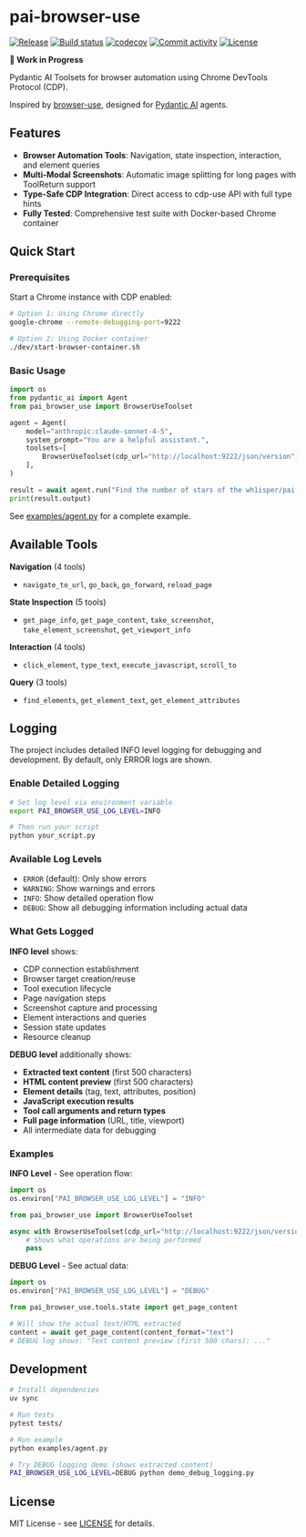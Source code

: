 # pai-browser-use

[![Release](https://img.shields.io/github/v/release/wh1isper/pai-browser-use)](https://img.shields.io/github/v/release/wh1isper/pai-browser-use)
[![Build status](https://img.shields.io/github/actions/workflow/status/wh1isper/pai-browser-use/main.yml?branch=main)](https://github.com/wh1isper/pai-browser-use/actions/workflows/main.yml?query=branch%3Amain)
[![codecov](https://codecov.io/gh/wh1isper/pai-browser-use/branch/main/graph/badge.svg)](https://codecov.io/gh/wh1isper/pai-browser-use)
[![Commit activity](https://img.shields.io/github/commit-activity/m/wh1isper/pai-browser-use)](https://img.shields.io/github/commit-activity/m/wh1isper/pai-browser-use)
[![License](https://img.shields.io/github/license/wh1isper/pai-browser-use)](https://img.shields.io/github/license/wh1isper/pai-browser-use)

**🚧 Work in Progress**

Pydantic AI Toolsets for browser automation using Chrome DevTools Protocol (CDP).

Inspired by [browser-use](https://github.com/browser-use/browser-use), designed for [Pydantic AI](https://ai.pydantic.dev/) agents.

## Features

- **Browser Automation Tools**: Navigation, state inspection, interaction, and element queries
- **Multi-Modal Screenshots**: Automatic image splitting for long pages with ToolReturn support
- **Type-Safe CDP Integration**: Direct access to cdp-use API with full type hints
- **Fully Tested**: Comprehensive test suite with Docker-based Chrome container

## Quick Start

### Prerequisites

Start a Chrome instance with CDP enabled:

```bash
# Option 1: Using Chrome directly
google-chrome --remote-debugging-port=9222

# Option 2: Using Docker container
./dev/start-browser-container.sh
```

### Basic Usage

```python
import os
from pydantic_ai import Agent
from pai_browser_use import BrowserUseToolset

agent = Agent(
    model="anthropic:claude-sonnet-4-5",
    system_prompt="You are a helpful assistant.",
    toolsets=[
        BrowserUseToolset(cdp_url="http://localhost:9222/json/version"),
    ],
)

result = await agent.run("Find the number of stars of the wh1isper/pai-browser-use repo")
print(result.output)
```

See [examples/agent.py](examples/agent.py) for a complete example.

## Available Tools

**Navigation** (4 tools)

- `navigate_to_url`, `go_back`, `go_forward`, `reload_page`

**State Inspection** (5 tools)

- `get_page_info`, `get_page_content`, `take_screenshot`, `take_element_screenshot`, `get_viewport_info`

**Interaction** (4 tools)

- `click_element`, `type_text`, `execute_javascript`, `scroll_to`

**Query** (3 tools)

- `find_elements`, `get_element_text`, `get_element_attributes`

## Logging

The project includes detailed INFO level logging for debugging and development. By default, only ERROR logs are shown.

### Enable Detailed Logging

```bash
# Set log level via environment variable
export PAI_BROWSER_USE_LOG_LEVEL=INFO

# Then run your script
python your_script.py
```

### Available Log Levels

- `ERROR` (default): Only show errors
- `WARNING`: Show warnings and errors
- `INFO`: Show detailed operation flow
- `DEBUG`: Show all debugging information including actual data

### What Gets Logged

**INFO level** shows:

- CDP connection establishment
- Browser target creation/reuse
- Tool execution lifecycle
- Page navigation steps
- Screenshot capture and processing
- Element interactions and queries
- Session state updates
- Resource cleanup

**DEBUG level** additionally shows:

- **Extracted text content** (first 500 characters)
- **HTML content preview** (first 500 characters)
- **Element details** (tag, text, attributes, position)
- **JavaScript execution results**
- **Tool call arguments and return types**
- **Full page information** (URL, title, viewport)
- All intermediate data for debugging

### Examples

**INFO Level** - See operation flow:

```python
import os
os.environ["PAI_BROWSER_USE_LOG_LEVEL"] = "INFO"

from pai_browser_use import BrowserUseToolset

async with BrowserUseToolset(cdp_url="http://localhost:9222/json/version") as toolset:
    # Shows what operations are being performed
    pass
```

**DEBUG Level** - See actual data:

```python
import os
os.environ["PAI_BROWSER_USE_LOG_LEVEL"] = "DEBUG"

from pai_browser_use.tools.state import get_page_content

# Will show the actual text/HTML extracted
content = await get_page_content(content_format="text")
# DEBUG log shows: "Text content preview (first 500 chars): ..."
```

## Development

```bash
# Install dependencies
uv sync

# Run tests
pytest tests/

# Run example
python examples/agent.py

# Try DEBUG logging demo (shows extracted content)
PAI_BROWSER_USE_LOG_LEVEL=DEBUG python demo_debug_logging.py
```

## License

MIT License - see [LICENSE](LICENSE) for details.
